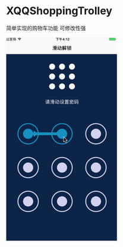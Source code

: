 # XQQShoppingTrolley
简单实现的购物车功能 可修改性强  


![image](https://github.com/xiaogehenjimo/XQQSlideLock/blob/master/223333333333.gif)
